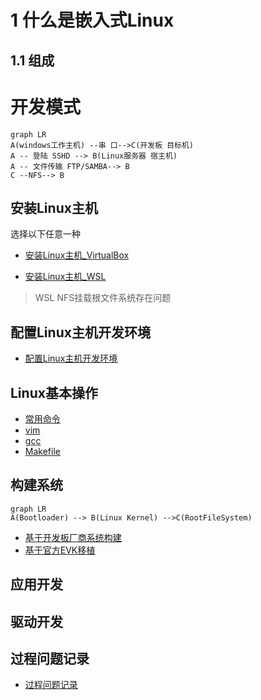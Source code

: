 # 1 什么是嵌入式Linux

## 1.1 组成

# 开发模式

```mermaid
graph LR
A(windows工作主机) --串 口-->C(开发板 目标机)
A -- 登陆 SSHD --> B(Linux服务器 宿主机)
A -- 文件传输 FTP/SAMBA--> B
C --NFS--> B
```

## 安装Linux主机

选择以下任意一种
- [安装Linux主机_VirtualBox](Linux笔记/00开发环境搭建与配置/安装Linux主机_VirtualBox/安装VirtualBox.md)

- [安装Linux主机_WSL](Linux笔记/00开发环境搭建与配置/安装Linux主机_WSL/WSL.md)

> WSL NFS挂载根文件系统存在问题

## 配置Linux主机开发环境

- [配置Linux主机开发环境](Linux笔记/00开发环境搭建与配置/配置Linux主机开发环境/配置Linux主机开发环境.md)

## Linux基本操作

- [常用命令](Linux笔记/01Linux基本操作/bash/常用命令.md)
- [vim](Linux笔记/01Linux基本操作/vim/vim.md)
- [gcc](Linux笔记/01Linux基本操作/gcc/gcc.md)
- [Makefile](Linux笔记/01Linux基本操作/Makefile/Makefile.md)

## 构建系统

```mermaid
graph LR
A(Bootloader) --> B(Linux Kernel) -->C(RootFileSystem)
```

- [基于开发板厂商系统构建](Linux笔记/02Linux系统构建/开发板厂商系统构建/开发板厂商系统构建.md)
- [基于官方EVK移植](Linux笔记/02Linux系统构建/基于官方EVK移植/README.md)


## 应用开发


## 驱动开发



## 过程问题记录

- [过程问题记录](Linux笔记/问题记录/问题记录.md ':include :type=code')
